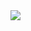 

<div>
 <img src="[![Typing SVG](https://readme-typing-svg.demolab.com?font=Tomorrow&size=50&duration=1000&pause=5000&color=24A415&background=D9FFD100&vCenter=true&repeat=false&width=500&lines=Hello%2C+there!+I'm+Vinnie.+Welcome+to+my+GitHub+page!)](https://git.io/typing-svg)
"/>
</div>
